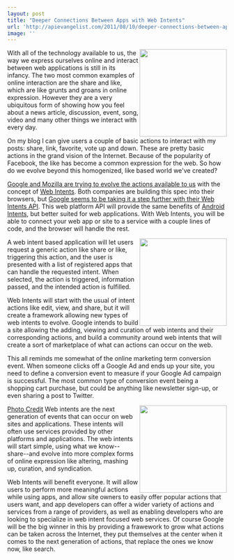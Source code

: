 ```yaml
---
layout: post
title: "Deeper Connections Between Apps with Web Intents"
url: 'http://apievangelist.com/2011/08/10/deeper-connections-between-apps-with-web-intents/'
image: ''
---
```


<img class="c1" src="http://kinlane-productions.s3.amazonaws.com/google/chrome-icon.jpg" alt="" width="200" align="right" />With all of the technology available to us, the way we express ourselves online and interact between web applications is still in its infancy. The two most common examples of online interaction are the share and like, which are like grunts and groans in online expression. However they are a very ubiquitous form of showing how you feel about a news article, discussion, event, song, video and many other things we interact with every day.

On my blog I can give users a couple of basic actions to interact with my posts: share, link, favorite, vote up and down. These are pretty basic actions in the grand vision of the Internet. Because of the popularity of Facebook, the like has become a common expression for the web. So how do we evolve beyond this homogenized, like based world we've created?

[Google and Mozilla are trying to evolve the actions available to us][1] with the concept of [Web Intents][2]. Both companies are building this spec into their browsers, but [Google seems to be taking it a step further with their Web Intents API][3]. This web platform API will provide the same benefits of [Android Intents][4], but better suited for web applications. With Web Intents, you will be able to connect your web app or site to a service with a couple lines of code, and the browser will handle the rest.

<img class="c1" src="http://kinlane-productions.s3.amazonaws.com/firefox/firefox-logo.jpg" alt="" width="200" align="right" />A web intent based application will let users request a generic action like share or like, triggering this action, and the user is presented with a list of registered apps that can handle the requested intent. When selected, the action is triggered, information passed, and the intended action is fulfilled.

Web Intents will start with the usual of intent actions like edit, view, and share, but it will create a framework allowing new types of web intents to evolve. Google intends to build a site allowing the adding, viewing and curation of web intents and their corresponding actions, and build a community around web intents that will create a sort of marketplace of what can actions can occur on the web.

This all reminds me somewhat of the online marketing term conversion event. When someone clicks off a Google Ad and ends up your site, you need to define a conversion event to measure if your Google Ad campaign is successful. The most common type of conversion event being a shopping cart purchase, but could be anything like newsletter sign-up, or even sharing a post to Twitter.

[<img class="c1" src="http://kinlane-productions.s3.amazonaws.com/facebook/facebook-like.jpg" alt="" width="200" align="right" />][5]

[Photo Credit][5]
Web intents are the next generation of events that can occur on web sites and applications. These intents will often use services provided by other platforms and applications. The web intents will start simple, using what we know--share--and evolve into more complex forms of online expression like altering, mashing up, curation, and syndication.

Web Intents will benefit everyone. It will allow users to perform more meaningful actions while using apps, and allow site owners to easily offer popular actions that users want, and app developers can offer a wider variety of actions and services from a range of providers, as well as enabling developers who are looking to specialize in web intent focused web services. Of course Google will be the big winner in this by providing a frawework to grow what actions can be taken across the Internet, they put themselves at the center when it comes to the next generation of actions, that replace the ones we know now, like search.

   [1]: http://www.webmonkey.com/2011/08/google-mozilla-team-up-to-create-a-smarter-action-based-web/ (Google and Mozilla are trying to evolve the actions available to us)
   [2]: http://www.webintents.com/ (Web Intents)
   [3]: http://blog.chromium.org/2011/08/connecting-web-apps-with-web-intents.html (Google seems to be taking it a step further with their Web Intents API)
   [4]: http://developer.android.com/guide/topics/intents/intents-filters.html (Android Intents)
   [5]: http://frankmedia.com.au/2011/07/18/why-you-need-to-stop-chasing-likes-on-facebook/frank-media-facebook-like-button/
